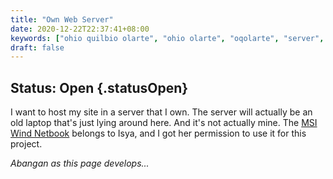 ```yaml
---
title: "Own Web Server"
date: 2020-12-22T22:37:41+08:00
keywords: ["ohio quilbio olarte", "ohio olarte", "oqolarte", "server", "web server"]
draft: false
---
```

## Status: Open {.statusOpen}

I want to host my site in a server that I own.
The server will actually be an old laptop that's just lying around here.
And it's not actually mine.
The [MSI Wind Netbook](https://www.laptopmag.com/reviews/laptops/msi-wind) belongs to Isya, and I got her permission to use it for this project.

*Abangan as this page develops...*
